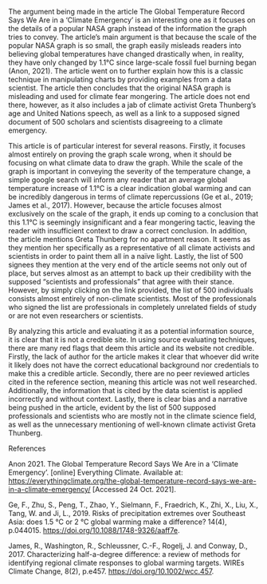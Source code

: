 The argument being made in the article The Global Temperature Record Says We Are in a ‘Climate Emergency’ is an interesting one as it focuses on the details of a popular NASA graph instead of the information the graph tries to convey. The article’s main argument is that because the scale of the popular NASA graph is so small, the graph easily misleads readers into believing global temperatures have changed drastically when, in reality, they have only changed by 1.1°C since large-scale fossil fuel burning began (Anon, 2021). The article went on to further explain how this is a classic technique in manipulating charts by providing examples from a data scientist. The article then concludes that the original NASA graph is misleading and used for climate fear mongering. The article does not end there, however, as it also includes a jab of climate activist Greta Thunberg’s age and United Nations speech, as well as a link to a supposed signed document of 500 scholars and scientists disagreeing to a climate emergency.  

This article is of particular interest for several reasons. Firstly, it focuses almost entirely on proving the graph scale wrong, when it should be focusing on what climate data to draw the graph. While the scale of the graph is important in conveying the severity of the temperature change, a simple google search will inform any reader that an average global temperature increase of 1.1°C is a clear indication global warming and can be incredibly dangerous in terms of climate repercussions (Ge et al., 2019; James et al., 2017). However, because the article focuses almost exclusively on the scale of the graph, it ends up coming to a conclusion that this 1.1°C is seemingly insignificant and a fear mongering tactic, leaving the reader with insufficient context to draw a correct conclusion. In addition, the article mentions Greta Thunberg for no apartment reason. It seems as they mention her specifically as a representative of all climate activists and scientists in order to paint them all in a naïve light. Lastly, the list of 500 signees they mention at the very end of the article seems not only out of place, but serves almost as an attempt to back up their credibility with the supposed “scientists and professionals” that agree with their stance. However, by simply clicking on the link provided, the list of 500 individuals consists almost entirely of non-climate scientists. Most of the professionals who signed the list are professionals in completely unrelated fields of study or are not even researchers or scientists.   

By analyzing this article and evaluating it as a potential information source, it is clear that it is not a credible site. In using source evaluating techniques, there are many red flags that deem this article and its website not credible. Firstly, the lack of author for the article makes it clear that whoever did write it likely does not have the correct educational background nor credentials to make this a credible article. Secondly, there are no peer reviewed articles cited in the reference section, meaning this article was not well researched. Additionally, the information that is cited by the data scientist is applied incorrectly and without context. Lastly, there is clear bias and a narrative being pushed in the article, evident by the list of 500 supposed professionals and scientists who are mostly not in the climate science field, as well as the unnecessary mentioning of well-known climate activist Greta Thunberg.  


References  

Anon 2021. The Global Temperature Record Says We Are in a ‘Climate Emergency’. [online] Everything Climate. Available at: <https://everythingclimate.org/the-global-temperature-record-says-we-are-in-a-climate-emergency/> [Accessed 24 Oct. 2021]. 

Ge, F., Zhu, S., Peng, T., Zhao, Y., Sielmann, F., Fraedrich, K., Zhi, X., Liu, X., Tang, W. and Ji, L., 2019. Risks of precipitation extremes over Southeast Asia: does 1.5 °C or 2 °C global warming make a difference? 14(4), p.044015. https://doi.org/10.1088/1748-9326/aaff7e. 

James, R., Washington, R., Schleussner, C.-F., Rogelj, J. and Conway, D., 2017. Characterizing half-a-degree difference: a review of methods for identifying regional climate responses to global warming targets. WIREs Climate Change, 8(2), p.e457. https://doi.org/10.1002/wcc.457.  
